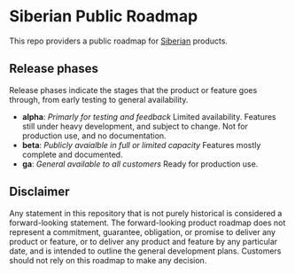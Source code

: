 # Siberian Public Roadmap

This repo providers a public roadmap for [Siberian](https://siberianmh.com) products.

## Release phases

Release phases indicate the stages that the product or feature goes through, from early testing to general availability.

- **alpha**: _Primarly for testing and feedback_
  Limited availability. Features still under heavy development, and subject to change. Not for production use, and no documentation.
- **beta**: _Publicly avaialble in full or limited capacity_
  Features mostly complete and documented.
- **ga**: _General available to all customers_
  Ready for production use.

## Disclaimer

Any statement in this repository that is not purely historical is considered a forward-looking statement. The forward-looking product roadmap does not represent a commitment, guarantee, obligation, or promise to deliver any product or feature, or to deliver any product and feature by any particular date, and is intended to outline the general development plans. Customers should not rely on this roadmap to make any decision.
